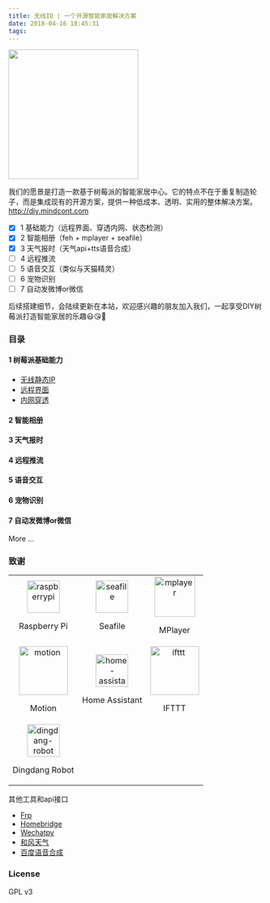 ```yaml
---
title: 无线IO | 一个开源智能家居解决方案
date: 2018-04-16 18:45:31
tags:
---
```


<img src="http://7xn2mk.com1.z0.glb.clouddn.com/blog/images/iot/diy-logo.png" width ="256px">

我们的愿景是打造一款基于树莓派的智能家居中心。它的特点不在于重复制造轮子，而是集成现有的开源方案，提供一种低成本、透明、实用的整体解决方案。http://diy.mindcont.com

- [x] 1 基础能力（远程界面、穿透内网、状态检测）
- [x] 2 智能相册（feh + mplayer + seafile）
- [x] 3 天气报时（天气api+tts语音合成）
- [ ] 4 远程推流
- [ ] 5 语音交互（类似与天猫精灵）
- [ ] 6 宠物识别
- [ ] 7 自动发微博or微信

后续搭建细节，会陆续更新在本站，欢迎感兴趣的朋友加入我们，一起享受DIY树莓派打造智能家居的乐趣:smiley::kissing_heart::tada:

### 目录

#### 1 树莓派基础能力
* [无线静态IP](https://diy.mindcont.com/#/posts/2)
* [远程界面](https://diy.mindcont.com/#/posts/3)
* [内网穿透](https://diy.mindcont.com/#/posts/4)

#### 2 智能相册

#### 3 天气报时

#### 4 远程推流

#### 5 语音交互

#### 6 宠物识别

#### 7 自动发微博or微信

More ...

### 致谢

| | | |
|:------:|:------:|:------:|
|<a herf="http://raspberrypi.org"><img  src="https://www.home-assistant.io/images/supported_brands/raspberry-pi.png" alt="raspberrypi" width="64px"> <p>Raspberry Pi</p> </a> |<a herf="https://github.com/haiwen/seafile"><img  src="https://www.rosehosting.com/blog/wp-content/uploads/2015/03/seafile-logo.png" alt="seafile" width="64px" > <p>Seafile</p> </a>|<a herf="http://www.mplayerhq.hu/design7/news.html"><img  src="https://upload.wikimedia.org/wikipedia/commons/8/81/MPlayer.svg" alt="mplayer" width="80px"> <p>MPlayer</p> </a>|
|<a herf="https://github.com/Motion-Project/motion"><img  src="https://motion-project.github.io/motion.gif" alt="motion" width="96px"> <p>Motion</p> </a> |<a herf="https://github.com/home-assistant/home-assistant"><img  src="http://d33wubrfki0l68.cloudfront.net/075995fe17a5351e2699b2dd878652ec4f1d8654/8bfdd/demo/favicon-192x192.png" alt="home-assistant" width="64px"> <p>Home Assistant</p> </a>|<a herf="https://ifttt.com"><img  src="https://www.home-assistant.io/images/supported_brands/ifttt.png"  alt="ifttt" width="96px"> <p>IFTTT</p> </a>|
|<a herf="https://github.com/dingdang-robot/dingdang-robot"><img src="https://camo.githubusercontent.com/5bcef117eff53d01751ac2ce6aa479f3a0a55939/687474703a2f2f6f6e6d7737793666342e626b742e636c6f7564646e2e636f6d2f64696e6764616e672d6c6f676f2e706e67" alt="dingdang-robot" width="64px"> <p>Dingdang Robot</p> </a>

其他工具和api接口
- [Frp](https://github.com/fatedier/frp)
- [Homebridge](https://github.com/nfarina/homebridge)
- [Wechatpy](http://wechatpy.readthedocs.io/zh_CN/master/)
- [和风天气](https://www.heweather.com/)
- [百度语音合成](http://yuyin.baidu.com/docs/tts/196)

### License
GPL v3
